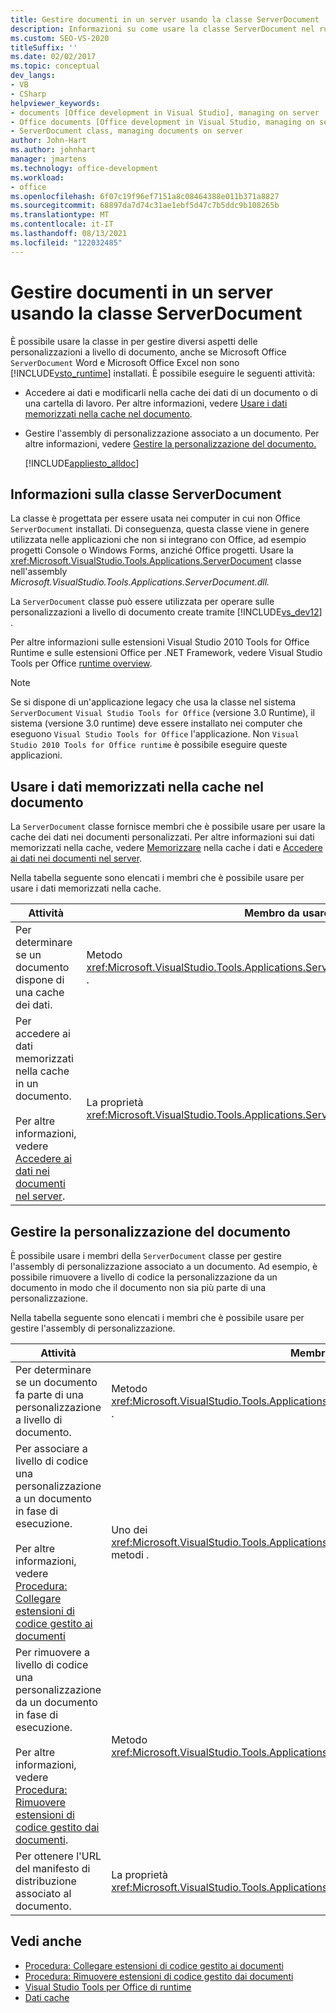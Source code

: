 ```yaml
---
title: Gestire documenti in un server usando la classe ServerDocument
description: Informazioni su come usare la classe ServerDocument nel runtime Visual Studio Tools per Office per gestire diversi aspetti delle personalizzazioni a livello di documento.
ms.custom: SEO-VS-2020
titleSuffix: ''
ms.date: 02/02/2017
ms.topic: conceptual
dev_langs:
- VB
- CSharp
helpviewer_keywords:
- documents [Office development in Visual Studio], managing on server
- Office documents [Office development in Visual Studio, managing on server
- ServerDocument class, managing documents on server
author: John-Hart
ms.author: johnhart
manager: jmartens
ms.technology: office-development
ms.workload:
- office
ms.openlocfilehash: 6f07c19f96ef7151a8c08464388e011b371a8827
ms.sourcegitcommit: 68897da7d74c31ae1ebf5d47c7b5ddc9b108265b
ms.translationtype: MT
ms.contentlocale: it-IT
ms.lasthandoff: 08/13/2021
ms.locfileid: "122032485"
---
```

# <a name="manage-documents-on-a-server-by-using-the-serverdocument-class"></a>Gestire documenti in un server usando la classe ServerDocument
  È possibile usare la classe in per gestire diversi aspetti delle personalizzazioni a livello di documento, anche se Microsoft Office `ServerDocument` Word e Microsoft Office Excel non sono [!INCLUDE[vsto_runtime](../vsto/includes/vsto-runtime-md.md)] installati. È possibile eseguire le seguenti attività:

- Accedere ai dati e modificarli nella cache dei dati di un documento o di una cartella di lavoro. Per altre informazioni, vedere [Usare i dati memorizzati nella cache nel documento](#CachedData).

- Gestire l'assembly di personalizzazione associato a un documento. Per altre informazioni, vedere [Gestire la personalizzazione del documento.](#CustomizationInfo)

  [!INCLUDE[appliesto_alldoc](../vsto/includes/appliesto-alldoc-md.md)]

## <a name="understand-the-serverdocument-class"></a>Informazioni sulla classe ServerDocument
 La classe è progettata per essere usata nei computer in cui non Office `ServerDocument` installati. Di conseguenza, questa classe viene in genere utilizzata nelle applicazioni che non si integrano con Office, ad esempio progetti Console o Windows Forms, anziché Office progetti. Usare la <xref:Microsoft.VisualStudio.Tools.Applications.ServerDocument> classe nell'assembly *Microsoft.VisualStudio.Tools.Applications.ServerDocument.dll.*

 La `ServerDocument` classe può essere utilizzata per operare sulle personalizzazioni a livello di documento create tramite [!INCLUDE[vs_dev12](../vsto/includes/vs-dev12-md.md)] .

 Per altre informazioni sulle estensioni Visual Studio 2010 Tools for Office Runtime e sulle estensioni Office per .NET Framework, vedere Visual Studio Tools per Office [runtime overview](../vsto/visual-studio-tools-for-office-runtime-overview.md).

> [!NOTE]
> Se si dispone di un'applicazione legacy che usa la classe nel sistema `ServerDocument` `Visual Studio Tools for Office` (versione 3.0 Runtime), il sistema (versione 3.0 runtime) deve essere installato nei computer che eseguono `Visual Studio Tools for Office` l'applicazione. Non `Visual Studio 2010 Tools for Office runtime` è possibile eseguire queste applicazioni.

## <a name="work-with-cached-data-in-the-document"></a><a name="CachedData"></a> Usare i dati memorizzati nella cache nel documento
 La `ServerDocument` classe fornisce membri che è possibile usare per usare la cache dei dati nei documenti personalizzati. Per altre informazioni sui dati memorizzati nella cache, vedere [Memorizzare](../vsto/caching-data.md) nella cache i dati e [Accedere ai dati nei documenti nel server](../vsto/accessing-data-in-documents-on-the-server.md).

 Nella tabella seguente sono elencati i membri che è possibile usare per usare i dati memorizzati nella cache.

|Attività|Membro da usare|
|----------|-------------------|
|Per determinare se un documento dispone di una cache dei dati.|Metodo <xref:Microsoft.VisualStudio.Tools.Applications.ServerDocument.IsCacheEnabled%2A> .|
|Per accedere ai dati memorizzati nella cache in un documento.<br /><br /> Per altre informazioni, vedere [Accedere ai dati nei documenti nel server](../vsto/accessing-data-in-documents-on-the-server.md).|La proprietà <xref:Microsoft.VisualStudio.Tools.Applications.ServerDocument.CachedData%2A>.|

## <a name="manage-the-document-customization"></a><a name="CustomizationInfo"></a> Gestire la personalizzazione del documento
 È possibile usare i membri della `ServerDocument` classe per gestire l'assembly di personalizzazione associato a un documento. Ad esempio, è possibile rimuovere a livello di codice la personalizzazione da un documento in modo che il documento non sia più parte di una personalizzazione.

 Nella tabella seguente sono elencati i membri che è possibile usare per gestire l'assembly di personalizzazione.

|Attività|Membro da usare|
|----------|-------------------|
|Per determinare se un documento fa parte di una personalizzazione a livello di documento.|Metodo <xref:Microsoft.VisualStudio.Tools.Applications.ServerDocument.GetCustomizationVersion%2A> .|
|Per associare a livello di codice una personalizzazione a un documento in fase di esecuzione.<br /><br /> Per altre informazioni, vedere [Procedura: Collegare estensioni di codice gestito ai documenti](../vsto/how-to-attach-managed-code-extensions-to-documents.md)|Uno dei <xref:Microsoft.VisualStudio.Tools.Applications.ServerDocument.AddCustomization%2A> metodi .|
|Per rimuovere a livello di codice una personalizzazione da un documento in fase di esecuzione.<br /><br /> Per altre informazioni, vedere [Procedura: Rimuovere estensioni di codice gestito dai documenti](../vsto/how-to-remove-managed-code-extensions-from-documents.md).|Metodo <xref:Microsoft.VisualStudio.Tools.Applications.ServerDocument.RemoveCustomization%2A> .|
|Per ottenere l'URL del manifesto di distribuzione associato al documento.|La proprietà <xref:Microsoft.VisualStudio.Tools.Applications.ServerDocument.DeploymentManifestUrl%2A>.|

## <a name="see-also"></a>Vedi anche
- [Procedura: Collegare estensioni di codice gestito ai documenti](../vsto/how-to-attach-managed-code-extensions-to-documents.md)
- [Procedura: Rimuovere estensioni di codice gestito dai documenti](../vsto/how-to-remove-managed-code-extensions-from-documents.md)
- [Visual Studio Tools per Office di runtime](../vsto/visual-studio-tools-for-office-runtime-overview.md)
- [Dati cache](../vsto/caching-data.md)
